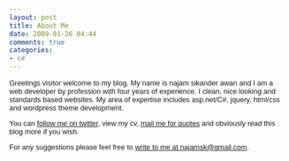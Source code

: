 ```yaml
---
layout: post
title: About Me
date: 2009-01-26 04:44
comments: true
categories:
- c#
---
```

<div id="_mcePaste"><span style="font-family: arial, sans-serif; line-height: normal; font-size: small;">Greetings visitor welcome to my blog. My name is najam sikander awan and I am a web developer by profession with four years of experience. I clean, nice looking and standards based websites. My area of expertise includes asp.net/C#, jquery, html/css and wordpress theme development.

You can <a href="http://twitter.com/najamsikander" target="_blank">follow me on twitter</a>, view my cv, <a href="mailto:najamsk@gmail.com">mail me for quotes</a> and obviously read this blog more if you wish.

For any suggestions please feel free to <a href="mailto:najamsk@gmail.com">write to me at najamsk@gmail.com</a>.<span class="__wave_paste"> </span><span> </span>

</span></div>
